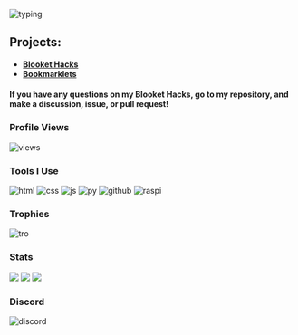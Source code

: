 ![typing](https://readme-typing-svg.herokuapp.com?font=cascade&color=EEEEEE&background=111111&center=true&vCenter=true&height=100&duration=2500&pause=500&lines=Heyo!;My+name+is+ZackiBoiz.;You+can+call+me+Zacki.;I+like+to+hack+games;Like...;Blooket!;Check+out+my+repositories!)

## Projects:
- **[Blooket Hacks](https://github.com/ZackiBoiz/Blooket-Hacks)**
- **[Bookmarklets](https://github.com/ZackiBoiz/Bookmarklets/)**
#### If you have any questions on my Blooket Hacks, go to my repository, and make a discussion, issue, or pull request!

### Profile Views
![views](https://komarev.com/ghpvc/?username=ZackiBoiz)

### Tools I Use
![html](https://img.shields.io/badge/-HTML5-E34F26?style=flat-square&logo=html5&logoColor=white)
![css](https://img.shields.io/badge/-CSS3-1572B6?style=flat-square&logo=css3)
![js](https://img.shields.io/badge/-JavaScript-black?style=flat-square&logo=javascript)
![py](https://img.shields.io/badge/-Python-black?style=flat-square&logo=Python)
![github](https://img.shields.io/badge/-GitHub-181717?style=flat-square&logo=github)
![raspi](https://img.shields.io/badge/-Raspberry%20Pi-C51A4A?style=flat-square&logo=Raspberry-Pi)

### Trophies
![tro](https://github-profile-trophy.vercel.app/?username=ZackiBoiz&theme=onedark)

### Stats
![](https://github-readme-streak-stats.herokuapp.com?user=ZackiBoiz&theme=dark&show_icons=true&locale=en&layout=compact&hide_border=true)
![](https://github-readme-stats.vercel.app/api?username=ZackiBoiz&theme=dark&show_icons=true&locale=en&layout=compact&hide_border=true)
![](https://github-readme-stats.vercel.app/api/top-langs?username=ZackiBoiz&theme=dark&show_icons=true&locale=en&layout=compact&hide_border=true)

### Discord
![discord](https://discord.c99.nl/widget/theme-2/900442235760443442.png)
